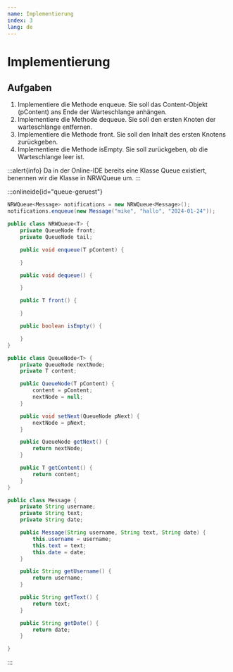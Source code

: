 ```yaml
---
name: Implementierung
index: 3
lang: de
---
```


# Implementierung

## Aufgaben

1. Implementiere die Methode enqueue. Sie soll das Content-Objekt (pContent) ans Ende der Warteschlange anhängen.
2. Implementiere die Methode dequeue. Sie soll den ersten Knoten der warteschlange entfernen.
3. Implementiere die Methode front. Sie soll den Inhalt des ersten Knotens zurückgeben.
4. Implementiere die Methode isEmpty. Sie soll zurückgeben, ob die Warteschlange leer ist.

:::alert{info}
Da in der Online-IDE bereits eine Klasse Queue existiert, benennen wir die Klasse in NRWQueue um.
:::

:::onlineide{id="queue-geruest"}

```java Main.java
NRWQueue<Message> notifications = new NRWQueue<Message>();
notifications.enqueue(new Message("mike", "hallo", "2024-01-24"));
```

```java NRWQueue.java
public class NRWQueue<T> {
    private QueueNode front;
    private QueueNode tail;

    public void enqueue(T pContent) {

    }

    public void dequeue() {

    }

    public T front() {

    }

    public boolean isEmpty() {

    }
}
```

```java QueueNode.java
public class QueueNode<T> {
    private QueueNode nextNode;
    private T content;

    public QueueNode(T pContent) {
        content = pContent;
        nextNode = null;
    }

    public void setNext(QueueNode pNext) {
        nextNode = pNext;
    }

    public QueueNode getNext() {
        return nextNode;
    }

    public T getContent() {
        return content;
    }
}
```

```java Message.java
public class Message {
    private String username;
    private String text;
    private String date;

    public Message(String username, String text, String date) {
        this.username = username;
        this.text = text;
        this.date = date;
    }

    public String getUsername() {
        return username;
    }

    public String getText() {
        return text;
    }

    public String getDate() {
        return date;
    }

}
```

:::